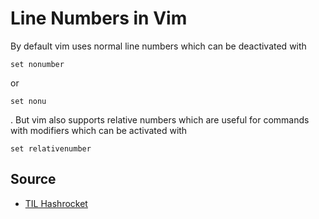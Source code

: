 # Line Numbers in Vim 

By default vim uses normal line numbers which can be deactivated with 
```
set nonumber
```
or 
```
set nonu
```
. But vim also supports relative numbers which are useful for commands with modifiers which can be activated with 
```
set relativenumber
```

## Source 

- [TIL Hashrocket](https://til.hashrocket.com/posts/c1767dc3bc-absolute-and-relative-line-numbers)
